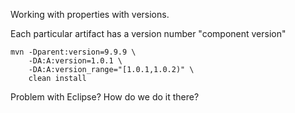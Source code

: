 Working with properties with versions.

Each particular artifact has a version number "component version"

	mvn -Dparent:version=9.9.9 \
		-DA:A:version=1.0.1 \
		-DA:A:version_range="[1.0.1,1.0.2)" \
		clean install

Problem with Eclipse? How do we do it there?

